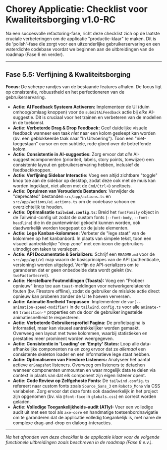 # Chorey Applicatie: Checklist voor Kwaliteitsborging v1.0-RC

Na een succesvolle refactoring-fase, richt deze checklist zich op de laatste cruciale verbeteringen om de applicatie "productie-klaar" te maken. Dit is de 'polish'-fase die zorgt voor een uitzonderlijke gebruikerservaring en een waterdichte codebase voordat we beginnen aan de uitbreidingen van de roadmap (Fase 6 en verder).

---

## Fase 5.5: Verfijning & Kwaliteitsborging

**Focus:** De scherpe randjes van de bestaande features afhalen. De focus ligt op consistentie, robuustheid en het perfectioneren van de gebruikerservaring.

-   **Actie: AI Feedback Systeem Activeren:** Implementeer de UI (duim omhoog/omlaag knoppen) voor de `submitAiFeedback` actie bij *elke* AI-suggestie. Dit is cruciaal voor het trainen en verbeteren van de modellen in de toekomst.
-   **Actie: Verbeterde Drag & Drop Feedback:** Geef duidelijke visuele feedback wanneer een taak *niet* naar een kolom gesleept kan worden (bv. een geblokkeerde taak naar "In Uitvoering"). Toon een "niet-toegestaan" cursor en een subtiele, rode gloed over de betreffende kolom.
-   **Actie: Consistentie in AI-suggesties:** Zorg ervoor dat *alle* AI-suggestiecomponenten (prioriteit, labels, story points, toewijzer) een consistente layout en gebruikerservaring hebben, inclusief de feedbackknoppen.
-   **Actie: Verfijning Sidebar Interactie:** Voeg een altijd zichtbare "toggle" knop toe aan de sidebar op desktop, zodat deze ook met de muis kan worden ingeklapt, niet alleen met de `Cmd/Ctrl+B` sneltoets.
-   **Actie: Opruimen van Verouderde Bestanden:** Verwijder de "deprecated" bestanden `src/app/actions.ts` en `src/app/actions/ai.actions.ts` om de codebase schoon en overzichtelijk te houden.
-   **Actie: Optimalisatie `tailwind.config.ts`:** Breid het `fontFamily` object in de Tailwind-config uit zodat de custom fonts (`--font-body`, `--font-headline`) die in de puntenwinkel gekocht kunnen worden, ook daadwerkelijk worden toegepast op de juiste elementen.
-   **Actie: Lege Kanban-kolommen:** Verbeter de "lege staat" van de kolommen op het kanbanbord. In plaats van simpele tekst, toon een visueel aantrekkelijke "drop zone" met een icoon die gebruikers uitnodigt om taken te verslepen.
-   **Actie: API Documentatie & Serializers:** Schrijf een `README.md` voor de `src/app/api/v1` map waarin de basisprincipes van de API (authenticatie, versioning) worden uitgelegd. Verfijn de API-serializers om te garanderen dat er geen onbedoelde data wordt gelekt (bv. `twoFactorSecret`).
-   **Actie: Herstelbare Foutmeldingen (Toasts):** Voeg een "Probeer opnieuw" knop toe aan `toast`-meldingen voor netwerkgerelateerde fouten (bv. Firestore offline), zodat de gebruiker de mislukte actie direct opnieuw kan proberen zonder de UI te hoeven verversen.
-   **Actie: Animatie Snelheid Toepassen**: Implementeer de `var(--animation-speed-modifier)` in de `tailwind.config.ts` voor alle `animate-*` en `transition-*` properties om de door de gebruiker ingestelde animatiesnelheid te respecteren.
-   **Actie: Verbeterde Gebruikersprofiel Pagina:** De profielpagina is informatief, maar kan visueel aantrekkelijker worden gemaakt. Overweeg een layout met twee kolommen, waarbij statistieken en prestaties meer prominent worden weergegeven.
-   **Actie: Consistentie in 'Loading' en 'Empty' States:** Loop alle data-afhankelijke componenten na en zorg ervoor dat ze *allemaal* een consistente skeleton loader en een informatieve lege staat hebben.
-   **Actie: Optimaliseren van Firestore Listeners:** Analyseer het aantal actieve `onSnapshot` listeners. Overweeg om listeners te detachen wanneer componenten unmounten en waar mogelijk data te delen via context in plaats van dat elk component zijn eigen listener opent.
-   **Actie: Code Review op Zelfgehoste Fonts:** De `tailwind.config.ts` refereert naar custom fonts zoals `Source_Sans_3` en `Roboto_Mono` via CSS variabelen. Zorg ervoor dat deze fonts ook daadwerkelijk in het project zijn opgenomen (bv. via `@font-face` in `globals.css`) en correct worden geladen.
-   **Actie: Volledige Toegankelijkheids-audit (A11y):** Voer een volledige audit uit met een tool als `axe-core` en handmatige toetsenbordnavigatie om te garanderen dat de applicatie volledig toegankelijk is, met name de complexe drag-and-drop en dialoog-interacties.

---
*Na het afronden van deze checklist is de applicatie klaar voor de volgende functionele uitbreidingen zoals beschreven in de roadmap (Fase 6 e.v.).*
